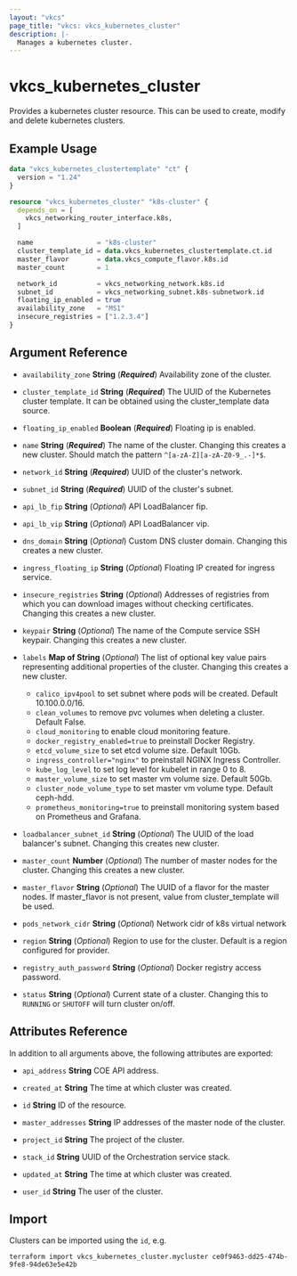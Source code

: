 ```yaml
---
layout: "vkcs"
page_title: "vkcs: vkcs_kubernetes_cluster"
description: |-
  Manages a kubernetes cluster.
---
```


# vkcs_kubernetes_cluster

Provides a kubernetes cluster resource. This can be used to create, modify and delete kubernetes clusters.

## Example Usage
```terraform
data "vkcs_kubernetes_clustertemplate" "ct" {
  version = "1.24"
}

resource "vkcs_kubernetes_cluster" "k8s-cluster" {
  depends_on = [
    vkcs_networking_router_interface.k8s,
  ]

  name                = "k8s-cluster"
  cluster_template_id = data.vkcs_kubernetes_clustertemplate.ct.id
  master_flavor       = data.vkcs_compute_flavor.k8s.id
  master_count        = 1

  network_id          = vkcs_networking_network.k8s.id
  subnet_id           = vkcs_networking_subnet.k8s-subnetwork.id
  floating_ip_enabled = true
  availability_zone   = "MS1"
  insecure_registries = ["1.2.3.4"]
}
```
## Argument Reference
- `availability_zone` **String** (***Required***) Availability zone of the cluster.

- `cluster_template_id` **String** (***Required***) The UUID of the Kubernetes cluster template. It can be obtained using the cluster_template data source.

- `floating_ip_enabled` **Boolean** (***Required***) Floating ip is enabled.

- `name` **String** (***Required***) The name of the cluster. Changing this creates a new cluster. Should match the pattern `^[a-zA-Z][a-zA-Z0-9_.-]*$`.

- `network_id` **String** (***Required***) UUID of the cluster's network.

- `subnet_id` **String** (***Required***) UUID of the cluster's subnet.

- `api_lb_fip` **String** (*Optional*) API LoadBalancer fip.

- `api_lb_vip` **String** (*Optional*) API LoadBalancer vip.

- `dns_domain` **String** (*Optional*) Custom DNS cluster domain. Changing this creates a new cluster.

- `ingress_floating_ip` **String** (*Optional*) Floating IP created for ingress service.

- `insecure_registries` **String** (*Optional*) Addresses of registries from which you can download images without checking certificates. Changing this creates a new cluster.

- `keypair` **String** (*Optional*) The name of the Compute service SSH keypair. Changing this creates a new cluster.

- `labels` <strong>Map of </strong>**String** (*Optional*) The list of optional key value pairs representing additional properties of the cluster. Changing this creates a new cluster.

  * `calico_ipv4pool` to set subnet where pods will be created. Default 10.100.0.0/16.
  * `clean_volumes` to remove pvc volumes when deleting a cluster. Default False.
  * `cloud_monitoring` to enable cloud monitoring feature.
  * `docker_registry_enabled=true` to preinstall Docker Registry.
  * `etcd_volume_size` to set etcd volume size. Default 10Gb.
  * `ingress_controller="nginx"` to preinstall NGINX Ingress Controller.
  * `kube_log_level` to set log level for kubelet in range 0 to 8.
  * `master_volume_size` to set master vm volume size. Default 50Gb.
  * `cluster_node_volume_type` to set master vm volume type. Default ceph-hdd.
  * `prometheus_monitoring=true` to preinstall monitoring system based on Prometheus and Grafana.

- `loadbalancer_subnet_id` **String** (*Optional*) The UUID of the load balancer's subnet. Changing this creates new cluster.

- `master_count` **Number** (*Optional*) The number of master nodes for the cluster. Changing this creates a new cluster.

- `master_flavor` **String** (*Optional*) The UUID of a flavor for the master nodes. If master_flavor is not present, value from cluster_template will be used.

- `pods_network_cidr` **String** (*Optional*) Network cidr of k8s virtual network

- `region` **String** (*Optional*) Region to use for the cluster. Default is a region configured for provider.

- `registry_auth_password` **String** (*Optional*) Docker registry access password.

- `status` **String** (*Optional*) Current state of a cluster. Changing this to `RUNNING` or `SHUTOFF` will turn cluster on/off.


## Attributes Reference
In addition to all arguments above, the following attributes are exported:
- `api_address` **String** COE API address.

- `created_at` **String** The time at which cluster was created.

- `id` **String** ID of the resource.

- `master_addresses` **String** IP addresses of the master node of the cluster.

- `project_id` **String** The project of the cluster.

- `stack_id` **String** UUID of the Orchestration service stack.

- `updated_at` **String** The time at which cluster was created.

- `user_id` **String** The user of the cluster.



## Import

Clusters can be imported using the `id`, e.g.

```shell
terraform import vkcs_kubernetes_cluster.mycluster ce0f9463-dd25-474b-9fe8-94de63e5e42b
```
